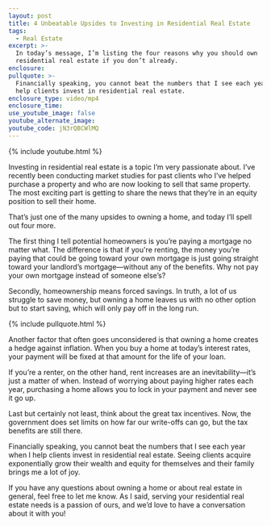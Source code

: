 ```yaml
---
layout: post
title: 4 Unbeatable Upsides to Investing in Residential Real Estate
tags:
  - Real Estate
excerpt: >-
  In today’s message, I’m listing the four reasons why you should own
  residential real estate if you don’t already.
enclosure:
pullquote: >-
  Financially speaking, you cannot beat the numbers that I see each year when I
  help clients invest in residential real estate.
enclosure_type: video/mp4
enclosure_time:
use_youtube_image: false
youtube_alternate_image:
youtube_code: jN3rQBCWlMQ
---
```


{% include youtube.html %}

Investing in residential real estate is a topic I’m very passionate about. I’ve recently been conducting market studies for past clients who I’ve helped purchase a property and who are now looking to sell that same property. The most exciting part is getting to share the news that they’re in an equity position to sell their home.&nbsp;

That’s just one of the many upsides to owning a home, and today I’ll spell out four more.&nbsp;

The first thing I tell potential homeowners is you’re paying a mortgage no matter what. The difference is that if you're renting, the money you’re paying that could be going toward your own mortgage is just going straight toward your landlord’s mortgage—without any of the benefits. Why not pay your own mortgage instead of someone else’s?

Secondly, homeownership means forced savings. In truth, a lot of us struggle to save money, but owning a home leaves us with no other option but to start saving, which will only pay off in the long run.&nbsp;

{% include pullquote.html %}

Another factor that often goes unconsidered is that owning a home creates a hedge against inflation. When you buy a home at today’s interest rates, your payment will be fixed at that amount for the life of your loan.&nbsp;

If you’re a renter, on the other hand, rent increases are an inevitability—it’s just a matter of when. Instead of worrying about paying higher rates each year, purchasing a home allows you to lock in your payment and never see it go up.&nbsp;

Last but certainly not least, think about the great tax incentives. Now, the government does set limits on how far our write-offs can go, but the tax benefits are still there. &nbsp;

Financially speaking, you cannot beat the numbers that I see each year when I help clients invest in residential real estate. Seeing clients acquire exponentially grow their wealth and equity for themselves and their family brings me a lot of joy. &nbsp; &nbsp;

If you have any questions about owning a home or about real estate in general, feel free to let me know. As I said, serving your residential real estate needs is a passion of ours, and we’d love to have a conversation about it with you\!&nbsp;<br>&nbsp;